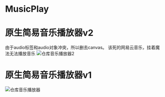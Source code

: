 # MusicPlay
# 原生简易音乐播放器v2
由于audio标签和audio对象冲突，所以删去canvas。
该死的网易云音乐，挂着魔法无法播放音乐
![仓库音乐播放器2](https://cdn.jsdelivr.net/gh/1802024110/GitHub_Oss@main/img/仓库音乐播放器2.png)
# 原生简易音乐播放器v1 
![仓库音乐播放器](https://cdn.jsdelivr.net/gh/1802024110/GitHub_Oss@main/img/仓库音乐播放器.png)
